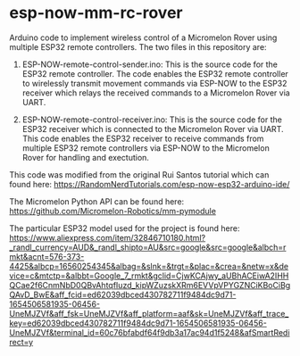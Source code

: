 # esp-now-mm-rc-rover
Arduino code to implement wireless control of a Micromelon Rover using multiple ESP32 remote controllers. The two files in this repository are:

1. ESP-NOW-remote-control-sender.ino:
This is the source code for the ESP32 remote controller. The code enables the ESP32 remote controller to wirelessly transmit movement commands via ESP-NOW to the ESP32 receiver which relays the received commands to a Micromelon Rover via UART.


2. ESP-NOW-remote-control-receiver.ino:
This is the source code for the ESP32 receiver which is connected to the Micromelon Rover via UART. This code enables the ESP32 receiver to receive commands from multiple ESP32 remote controllers via ESP-NOW to the Micromelon Rover for handling and exectution. 

This code was modified from the original Rui Santos tutorial which can found here: https://RandomNerdTutorials.com/esp-now-esp32-arduino-ide/

The Micromelon Python API can be found here: https://github.com/Micromelon-Robotics/mm-pymodule

The particular ESP32 model used for the project is found here: https://www.aliexpress.com/item/32846710180.html?_randl_currency=AUD&_randl_shipto=AU&src=google&src=google&albch=rmkt&acnt=576-373-4425&albcp=16560254345&albag=&slnk=&trgt=&plac=&crea=&netw=x&device=c&mtctp=&albbt=Google_7_rmkt&gclid=CjwKCAjwy_aUBhACEiwA2IHHQCae2f6CnmNbD0QBvAhtqfIuzd_kipWZuzskXRm6EVVpVPYGZNCiKBoCiBgQAvD_BwE&aff_fcid=ed62039dbced430782711f9484dc9d71-1654506581935-06456-UneMJZVf&aff_fsk=UneMJZVf&aff_platform=aaf&sk=UneMJZVf&aff_trace_key=ed62039dbced430782711f9484dc9d71-1654506581935-06456-UneMJZVf&terminal_id=60c76bfabdf64f9db3a17ac94d1f5248&afSmartRedirect=y
